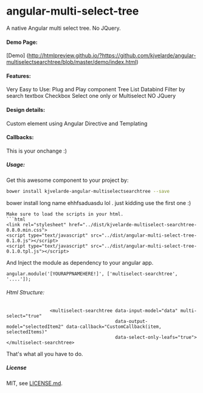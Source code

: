 angular-multi-select-tree
=============================

A native Angular multi select tree. No JQuery.

#### Demo Page:

[Demo] (http://htmlpreview.github.io/?https://github.com/kjvelarde/angular-multiselectsearchtree/blob/master/demo/index.html)

#### Features:
Very Easy to Use: Plug and Play component
Tree List
Databind
Filter by search textbox
Checkbox
Select one only 
or Multiselect
NO JQuery

#### Design details: 
Custom element using Angular Directive and Templating

#### Callbacks: 
This is your onchange :)

##### Usage:
Get this awesome component to your project by:

```sh
bower install kjvelarde-angular-multiselectsearchtree --save
```
bower install long name ehhfsaduasdu lol . just kidding use the first one :)
```
Make sure to load the scripts in your html.
```html
<link rel="stylesheet" href="../dist/kjvelarde-multiselect-searchtree-0.8.0.min.css">
<script type="text/javascript" src="../dist/angular-multi-select-tree-0.1.0.js"></script>
<script type="text/javascript" src="../dist/angular-multi-select-tree-0.1.0.tpl.js"></script>

```

And Inject the module as dependency to your angular app.

```
angular.module('[YOURAPPNAMEHERE!]', ['multiselect-searchtree', '....']);
```

###### Html Structure:
                    <multiselect-searchtree data-input-model="data" multi-select="true"
                                            data-output-model="selectedItem2" data-callback="CustomCallback(item, selectedItems)"
                                            data-select-only-leafs="true"></multiselect-searchtree>											

That's what all you have to do.

##### License

MIT, see [LICENSE.md](./LICENSE.md).

